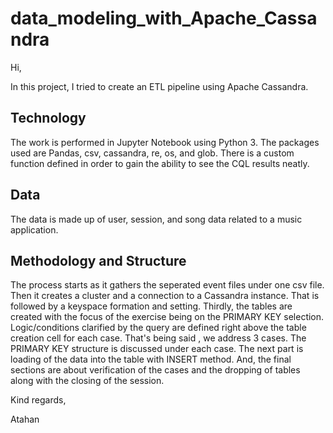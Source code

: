 # data_modeling_with_Apache_Cassandra

Hi,

In this project, I tried to create an ETL pipeline using Apache Cassandra. 

## Technology
The work is performed in Jupyter Notebook using Python 3. The packages used are Pandas, csv, cassandra, re, os, and glob. There is a custom function defined in order to gain the ability to see the CQL results neatly.

## Data
The data is made up of user, session, and song data related to a music application.

## Methodology and Structure
The process starts as it gathers the seperated event files under one csv file. Then it creates a cluster and a connection to a Cassandra instance. That is followed by a keyspace formation and setting. Thirdly, the tables are created with the focus of the exercise being on the PRIMARY KEY selection. Logic/conditions clarified by the query are defined right above the table creation cell for each case. That's being said , we address 3 cases. The PRIMARY KEY structure is discussed under each case. The next part is loading of the data into the table with INSERT method. And, the final sections are about verification of the cases and the dropping of tables along with the closing of the session.



Kind regards, 

Atahan
